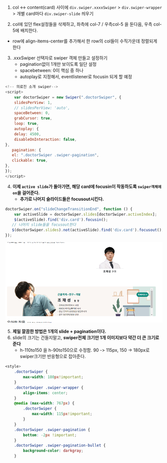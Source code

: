 1. col <->  content(card) 사이에 `div.swiper.xxxxSwiper` > `div.swiper-wrapper` > 개별 card마다 `div.swiper-slide` 씌우기

2. col에 있던 flex설정들을 삭제하고, 좌측에 col-7 / 우측col-5 을 둔다음, 우측 col-5에 배치한다.
- row에 align-items-center를 추가해서 한 row의 col들이 수직가운데 정렬되게 한다
3. .xxxSwiper 선택자로 swiper 객체 만들고 설정하기
    - pagination없이 1개만 보이도록 일단 설정
    - spacebetween: 0이 핵심 중 하나
    - autoplay로 지정해서, eventlistener로 focusin 되게 할 예정

```js
<!-- 의료진 소개 swiper-->
<script>
    var doctorSwiper = new Swiper(".doctorSwiper", {
    slidesPerView: 1,
    // slidesPerView: 'auto',
    spaceBetween: 0,
    grabCursor: true,
    loop: true,
    autoplay: {
    delay: 4500,
    disableOnInteraction: false,
},
   pagination: {
   el: ".doctorSwiper .swiper-pagination",
   clickable: true,
},
});
</script>
```

4. **이제 `active slide`가 돌아가면, 해당 card에 focusin이 작동하도록 `swiper객체에 on`을 걸어준다.**
   - **추가로 나머지 슬라이드들은 focusout시킨다.**

```js
doctorSwiper.on("slideChangeTransitionEnd", function () {
    var activeSlide = doctorSwiper.slides[doctorSwiper.activeIndex];
    $(activeSlide).find('div.card').focusin();
   // 나머지 slide들을 focusout한다
   $(doctorSwiper.slides).not(activeSlide).find('div.card').focusout();
});
```

![img.png](../ui/의료진소개21.png)

5. **제일 깔끔한 방법은 1개의 slide + pagination이다.**
6. slide의 크기는 건들지말고, **swiper전체 크기만 1개 이미지보다 약간 더 큰 크기로 준다**
   - h-110to150 을 h-90to150으로 수정함. 90 -> 115px,  150 -> 180px로 swiper크기만 반응형으로 잡아준다.
```css
<style>
    .doctorSwiper {
        max-width: 180px!important;
    }
    .doctorSwiper .swiper-wrapper {
        align-items: center;
    }
    @media (max-width: 767px) {
        .doctorSwiper {
            max-width: 115px!important;
        }
    }
    .doctorSwiper .swiper-pagination {
        bottom: -2px !important;
    }
    .doctorSwiper .swiper-pagination-bullet {
        background-color: darkgray;
    }
```
